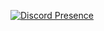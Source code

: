 [![Discord Presence](https://lanyard.cnrad.dev/api/982638295097937940)](https://discord.com/users/982638295097937940)








